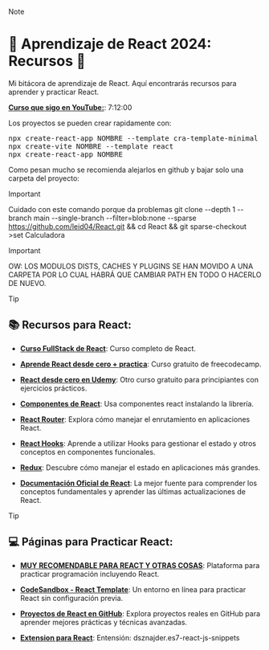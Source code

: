 > [!NOTE]
># 🌟 Aprendizaje de React 2024: Recursos 🚀
Mi bitácora de aprendizaje de React. Aquí encontrarás recursos para aprender y practicar React.

[**Curso que sigo en YouTube:**](https://youtu.be/6Jfk8ic3KVk?si=xs48L7oe9tsAak8a): 7:12:00

Los proyectos se pueden crear rapidamente con:

<pre>
npx create-react-app NOMBRE --template cra-template-minimal<n>     ---> Sin nada pero con dependencias
npx create-vite NOMBRE --template react                         ---> Ligero (/index.html y npm install prop-types)
npx create-react-app NOMBRE                                     ---> Completo
</pre>

Como pesan mucho se recomienda alejarlos en github y bajar solo una carpeta del proyecto:

> [!IMPORTANT] 
>Cuidado con este comando porque da problemas
>git clone --depth 1 --branch main --single-branch --filter=blob:none --sparse https://github.com/leid04/React.git && cd React && git sparse-checkout >set Calculadora

> [!IMPORTANT]
>OW: LOS MODULOS DISTS, CACHES Y PLUGINS SE HAN MOVIDO A UNA CARPETA POR LO CUAL HABRÁ QUE CAMBIAR PATH EN TODO O HACERLO DE NUEVO.

> [!TIP]
>## 📚 Recursos para React:

- [**Curso FullStack de React**](https://fullstackopen.com/es/#course-contents): Curso completo de React.

- [**Aprende React desde cero + practica**](https://youtu.be/6Jfk8ic3KVk?si=xs48L7oe9tsAak8a): Curso gratuito de freecodecamp.

- [**React desde cero en Udemy**](https://www.udemy.com/course/react-js-para-principiantes-desde-cero-curso-gratuito/): Otro curso gratuito para principiantes con ejercicios prácticos.

- [**Componentes de React**](https://react.keepdesign.io/): Usa componentes react instalando la librería.

- [**React Router**](https://reactrouter.com/): Explora cómo manejar el enrutamiento en aplicaciones React.

- [**React Hooks**](https://reactjs.org/docs/hooks-intro.html): Aprende a utilizar Hooks para gestionar el estado y otros conceptos en componentes funcionales.

- [**Redux**](https://redux.js.org/): Descubre cómo manejar el estado en aplicaciones más grandes.

- [**Documentación Oficial de React**](https://reactjs.org/): La mejor fuente para comprender los conceptos fundamentales y aprender las últimas actualizaciones de React.

> [!TIP]
>## 💻 Páginas para Practicar React:

- [**MUY RECOMENDABLE PARA REACT Y OTRAS COSAS**](https://devchallenges.io/): Plataforma para practicar programación incluyendo React.

- [**CodeSandbox - React Template**](https://codesandbox.io/s/new): Un entorno en línea para practicar React sin configuración previa.

- [**Proyectos de React en GitHub**](https://github.com/topics/react): Explora proyectos reales en GitHub para aprender mejores prácticas y técnicas avanzadas.

- [**Extension para React**](https://github.com/r5n-dev/vscode-react-javascript-snippets/blob/HEAD/docs/Snippets.md): Entensión: dsznajder.es7-react-js-snippets 